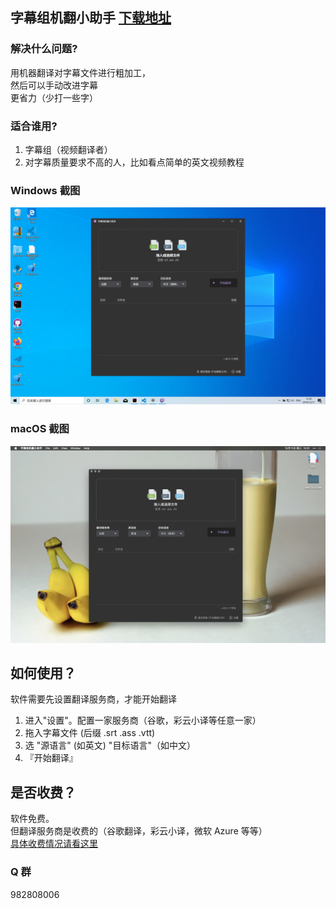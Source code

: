 ## 字幕组机翻小助手 [下载地址](https://github.com/1c7/Translate-Subtitle-File/releases)

### 解决什么问题?
用机器翻译对字幕文件进行粗加工，   
然后可以手动改进字幕  
更省力（少打一些字）

### 适合谁用?
1. 字幕组（视频翻译者）
2. 对字幕质量要求不高的人，比如看点简单的英文视频教程

### Windows 截图
<img src="./image/win.jpg">

### macOS 截图
<img src="./image/mac.jpg">


## 如何使用？
软件需要先设置翻译服务商，才能开始翻译

1. 进入"设置"。配置一家服务商（谷歌，彩云小译等任意一家） 
1. 拖入字幕文件 (后缀 .srt .ass .vtt)
2. 选 "源语言" (如英文) "目标语言"（如中文）
3. 『开始翻译』

## 是否收费？
软件免费。   
但翻译服务商是收费的（谷歌翻译，彩云小译，微软 Azure 等等）      
[具体收费情况请看这里](https://doc.translation-helper.1c7.me/folder/pricing/)

### Q 群 
982808006


<!--

### 推荐工作流
1. 调整时间轴（此时只有英文字幕）
2. 用这个工具翻译
3. 翻译后得到的中文字幕，会加到文件后面（vtt格式除外）
  （打开 Aegisub 你会看到中文都在后半部分）此时可以按住 `Shift` 键，鼠标点击 第一行中文字幕 和 最后一行中文字幕，这就选中了所有中文字幕，然后可以修改 Style
（这样中文和英文的字幕样式就不一样了，你可以把中文调大字体，英文调小字体。或不同颜色等）
4. 继续人工翻译即可
-->
